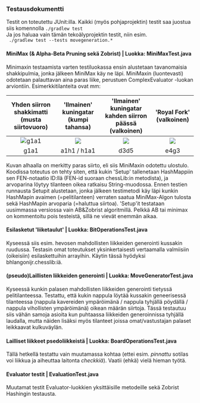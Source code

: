 ### Testausdokumentti

Testit on toteutettu JUnit:illa. Kaikki (myös pohjaprojektin) testit saa juostua siis komennolla
``` ./gradlew test ```  
Ja jos haluaa vain tämän tekoälyprojektin testit, niin esim.  
``` ./gradlew test --tests movegeneration.*```  

#### MiniMax (& Alpha-Beta Pruning sekä Zobrist) | Luokka: MiniMaxTest.java
Minimaxin testaamista varten testiluokassa ensin alustetaan tavanomaisia shakkipulmia, jonka jälkeen MiniMax käy ne läpi. MiniMaxin (luontevasti) odotetaan palauttavan aina paras liike, perustuen ComplexEvaluator -luokan arviontiin. 
Esimerkkitilanteita ovat mm:


| Yhden siirron shakkimatti (musta siirtovuoro)  |  'Ilmainen' kuningatar (kumpi tahansa) | 'Ilmainen' kuningatar kahden siirron päässä (valkoinen) | 'Royal Fork' (valkoinen) |
|:-------------------------:|:-------------------------:|:-------------------------:|:-------------------------:|
|![g1a1](https://github.com/ArtKoski/chessBot/blob/415c9f0c4ad8b75753d35fe8b6c007bcbde85547/documentation/teko%C3%A4ly/kuvat/checkMate.png) | ![](https://github.com/ArtKoski/chessBot/blob/415c9f0c4ad8b75753d35fe8b6c007bcbde85547/documentation/teko%C3%A4ly/kuvat/freeQueen.png) | ![](https://github.com/ArtKoski/chessBot/blob/415c9f0c4ad8b75753d35fe8b6c007bcbde85547/documentation/teko%C3%A4ly/kuvat/freeQueenDiscover.png) | ![](https://github.com/ArtKoski/chessBot/blob/415c9f0c4ad8b75753d35fe8b6c007bcbde85547/documentation/teko%C3%A4ly/kuvat/royalFork.png) |
| g1a1 | a1h1 / h1a1 | d3d5 | e4g3  |

Kuvan alhaalla on merkitty paras siirto, eli siis MiniMaxin odotettu ulostulo. Koodissa toteutus on tehty siten, että kukin 'Setup' tallenetaan HashMappiin sen FEN-notaatio ID:llä (FEN-id suoraan chessLib:in metodista), ja arvoparina löytyy tilanteen oikea ratkaisu String-muodossa. Ennen testien runnausta Setupit alustetaan, jonka jälkeen testimetodi käy läpi kunkin HashMapin avaimen (=pelitilanteen) verraten saatua MiniMax-Algon tulosta sekä HashMapin arvoparia (=haluttua siirtoa).
'Setup'it testataan uusimmassa versiossa vain AB&Zobrist algoritmillä. Pelkkä AB tai minimax on kommentoitu pois testeistä, sillä ne vievät enemmän aikaa.  


#### Esilasketut 'liiketaulut' | Luokka: BitOperationsTest.java
Kyseessä siis esim. hevosen mahdollisten liikkeiden generointi kussakin ruudussa. Testasin omat toteutukset yksinkertaisesti vertaamalla valmiisiin (oikeisiin) esilaskettuihin arrayihin. Käytin tässä hyödyksi bhlangonijr.chesslib:iä.

#### (pseudo)Laillisten liikkeiden generointi | Luokka: MoveGeneratorTest.java
Kyseessä kunkin palasen mahdollisten liikkeiden generointi tietyssä pelitilanteessa. Testattu, että kukin nappula löytää kussakin geneerisessä tilanteessa (nappula kavereiden ympäröimänä / nappula tyhjällä pöydällä / nappula vihollisten ympäröimänä) oikean määrän siirtoja. Tässä testautuu siis vähän samoja asioita kun puhtaassa liikkeiden generoinnissa tyhjällä laudalla, mutta näiden lisäksi myös tilanteet joissa omat/vastustajan palaset leikkaavat kulkuväylän.  

#### Lailliset liikkeet psedoliikkeistä | Luokka: BoardOperationsTest.java
Tällä hetkellä testattu vain muutamassa kohtaa (ettei esim. *pinnattu* sotilas voi liikkua ja aiheuttaa laitonta *checkkiä*). Vaatii (ehkä) vielä hieman työtä.

#### Evaluator testit | EvaluationTest.java
Muutamat testit Evaluator-luokkien yksittäisille metodeille sekä Zobrist Hashingin testausta. 





